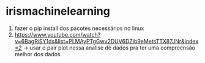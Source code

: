 # irismachinelearning


1) fazer o pip install dos pacotes necessários no linux
2) https://www.youtube.com/watch?v=6BagRiSY1ds&list=PLMAyPTgGwv2DUV6DZib9eMetsTTX87JNr&index=2 -> usar o pair plot nessa analise de dados pra ter uma compreensão melhor dos dados
